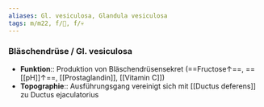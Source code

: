 ```yaml
---
aliases: Gl. vesiculosa, Glandula vesiculosa
tags: m/m22, f/🍆, f/💀
---
```

### Bläschendrüse / Gl. vesiculosa
- **Funktion**:: Produktion von Bläschendrüsensekret (==Fructose↑==, ==[[pH]]↑==, [[Prostaglandin]], [[Vitamin C]])
- **Topographie**:: Ausführungsgang vereinigt sich mit [[Ductus deferens]] zu Ductus ejaculatorius